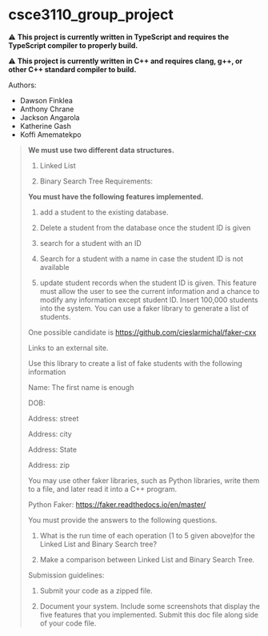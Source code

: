 # csce3110_group_project

⚠️ **This project is currently written in TypeScript and requires the TypeScript compiler to properly build.**

⚠️ **This project is currently written in C++ and requires clang, g++, or other C++ standard compiler to build.**

Authors:

- Dawson Finklea
- Anthony Chrane
- Jackson Angarola
- Katherine Gash
- Koffi Amematekpo

> **We must use two different data structures.**
>
> 1. Linked List
>
> 2. Binary Search Tree
> Requirements:
> 
> **You must have the following features implemented.**
>
> 1. add a student to the existing database.
>
> 2. Delete a student from the database once the student ID is given
>
> 3. search for a student with an ID
>
> 4. Search for a student with a name in case the student ID is not available
>
> 5. update student records when the student ID is given. This feature must allow the user to see the current information and a chance to modify any information except student ID.
> Insert 100,000 students into the system. You can use a faker library to generate a list of students. 
>
> One possible candidate is https://github.com/cieslarmichal/faker-cxx
>
> Links to an external site.
>
> Use this library to create a list of fake students with the following information
>
> Name: The first name is enough
>
> DOB:
>
> Address: street
>
> Address: city
>
> Address: State
>
> Address: zip
>
> You may use other faker libraries, such as Python libraries, write them to a file, and later read it into a C++ program.
>
> Python Faker: https://faker.readthedocs.io/en/master/
>
> You must provide the answers to the following questions.
>
> 1. What is the run time of each operation (1 to 5 given above)for the Linked List and Binary Search tree?
>
> 2. Make a comparison between Linked List and Binary Search Tree.
>
>
>
> 
>
> Submission guidelines:
>
> 1. Submit your code as a zipped file. 
>
> 2. Document your system. Include some screenshots that display the five features that you implemented. Submit this doc file along side of your code file.
